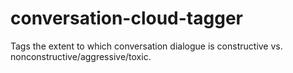 # conversation-cloud-tagger
Tags the extent to which conversation dialogue is constructive vs. nonconstructive/aggressive/toxic.
